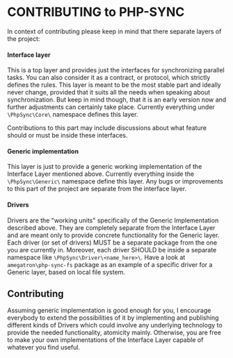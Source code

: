 # CONTRIBUTING to PHP-SYNC

In context of contributing please keep in mind that there separate layers of the project:

#### Interface layer

This is a top layer and provides just the interfaces for synchronizing parallel tasks. You can also
consider it as a contract, or protocol, which strictly defines the rules. This layer is meant to be
the most stable part and ideally never change, provided that it suits all the needs when speaking about
synchronization. But keep in mind though, that it is an early version now and further adjustments can
certainly take place. Currently everything under `\PhpSync\Core\` namespace defines this layer.

Contributions to this part may include discussions about what feature should or must be inside these
interfaces.

#### Generic implementation

This layer is just to provide a generic working implementation of the Interface Layer
mentioned above. Currently everything inside the `\PhpSync\Generic\` namespace define this layer.
Any bugs or improvements to this part of the project are separate from the interface layer.

#### Drivers

Drivers are the "working units" specifically of the Generic Implementation described above.
They are completely separate from the Interface Layer and are meant only to provide concrete 
functionality for the Generic layer. Each driver (or set of drivers) MUST be a
separate package from the one you are currently in. Moreover, each driver SHOULD be inside a separate
namespace like `\PhpSync\Driver\<name_here>\`. Have a look at `amegatron\php-sync-fs` package as an 
example of a specific driver for a Generic layer, based on local file system.

## Contributing

Assuming generic implementation is good enough for you, I encourage everybody to extend the possibilities
of it by implementing and publishing different kinds of Drivers which could involve any underlying
technology to provide the needed functionality, atomicity mainly. Otherwise, you are free to make
your own implementations of the Interface Layer capable of whatever you find useful.
